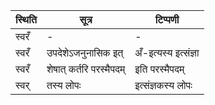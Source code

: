 | स्थिति | सूत्र | टिप्पणी |
| ----- | ------- | ------ |
| स्वरँ | - | - |
| स्वरँ | उपदेशेऽजनुनासिक इत् | अँ-इत्यस्य इत्संज्ञा |
| स्वरँ | शेषात् कर्तरि परस्मैपदम् | इति परस्मैपदम् |
| स्वर् | तस्य लोपः | इत्संज्ञकस्य लोपः |
